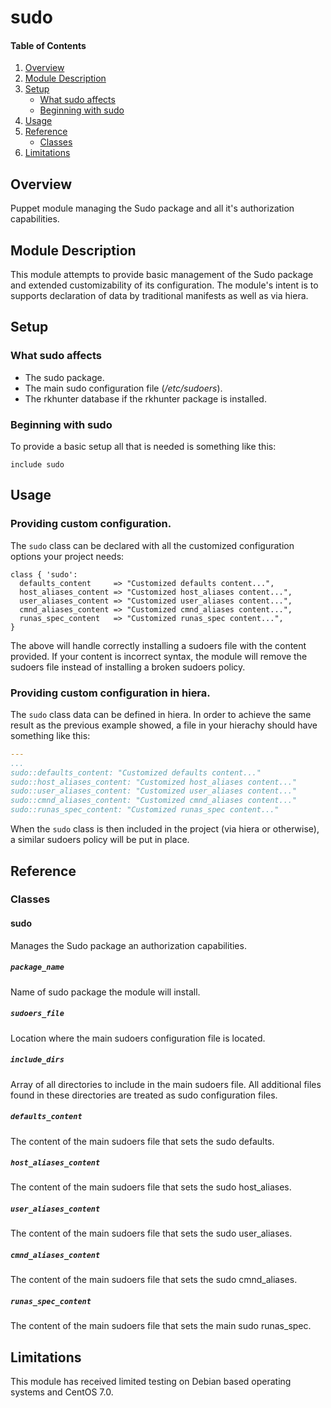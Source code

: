 # sudo

#### Table of Contents

1. [Overview](#overview)
2. [Module Description](#module-description)
3. [Setup](#setup)
    * [What sudo affects](#what-sudo-affects)
    * [Beginning with sudo](#beginning-with-sudo)
4. [Usage](#usage)
5. [Reference](#reference)
    * [Classes](#classes)
6. [Limitations](#limitations)

## Overview

Puppet module managing the Sudo package and all it's authorization capabilities.

## Module Description

This module attempts to provide basic management of the Sudo package and extended customizability of its configuration.  The module's intent is to supports declaration of data by traditional manifests as well as via hiera.

## Setup

### What sudo affects

* The sudo package.
* The main sudo configuration file (*/etc/sudoers*).
* The rkhunter database if the rkhunter package is installed.

### Beginning with sudo

To provide a basic setup all that is needed is something like this:

```puppet
include sudo
```

## Usage

### Providing custom configuration.

The `sudo` class can be declared with all the customized configuration options your project needs:

```puppet
class { 'sudo':
  defaults_content     => "Customized defaults content...",
  host_aliases_content => "Customized host_aliases content...",
  user_aliases_content => "Customized user_aliases content...",
  cmnd_aliases_content => "Customized cmnd_aliases content...",
  runas_spec_content   => "Customized runas_spec content...",
}
```

The above will handle correctly installing a sudoers file with the content provided.  If your content is incorrect syntax, the module will remove the sudoers file instead of installing a broken sudoers policy.

### Providing custom configuration in hiera.

The `sudo` class data can be defined in hiera.  In order to achieve the same result as the previous example showed, a file in your hierachy should have something like this:

```yaml
---
...
sudo::defaults_content: "Customized defaults content..."
sudo::host_aliases_content: "Customized host_aliases content..."
sudo::user_aliases_content: "Customized user_aliases content..."
sudo::cmnd_aliases_content: "Customized cmnd_aliases content..."
sudo::runas_spec_content: "Customized runas_spec content..."
```

When the `sudo` class is then included in the project (via hiera or otherwise), a similar sudoers policy will be put in place.

## Reference

### Classes

#### sudo

Manages the Sudo package an authorization capabilities.

##### `package_name`

Name of sudo package the module will install.

##### `sudoers_file`

Location where the main sudoers configuration file is located.

##### `include_dirs`

Array of all directories to include in the main sudoers file.  All additional files found in these directories are treated as sudo configuration files.

##### `defaults_content`

The content of the main sudoers file that sets the sudo defaults.

##### `host_aliases_content`

The content of the main sudoers file that sets the sudo host_aliases.

##### `user_aliases_content`

The content of the main sudoers file that sets the sudo user_aliases.

##### `cmnd_aliases_content`

The content of the main sudoers file that sets the sudo cmnd_aliases.

##### `runas_spec_content`

The content of the main sudoers file that sets the main sudo runas_spec.

## Limitations

This module has received limited testing on Debian based operating systems and CentOS 7.0.
